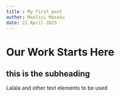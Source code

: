 ```yaml
---
title : My first post
author: Mxolisi Masuku
date: 21 April 2023
---
```


# Our Work Starts Here
## this is the subheading

Lalala and other text elements to be used

